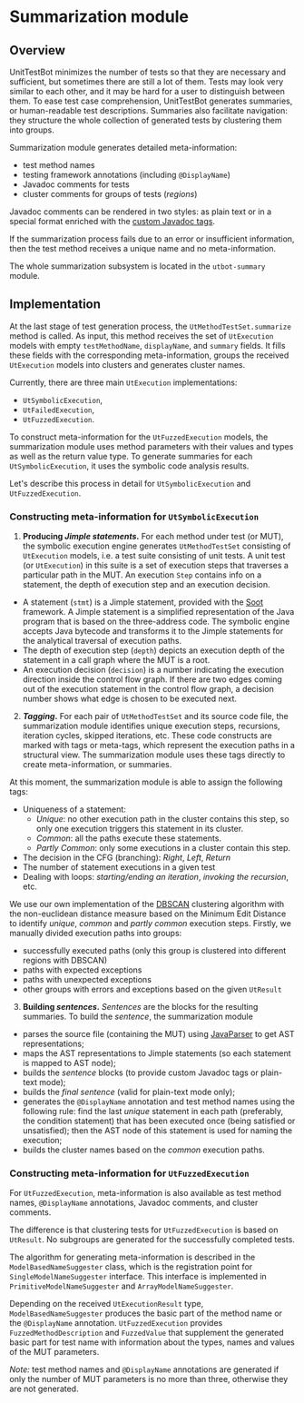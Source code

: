 # Summarization module

## Overview

UnitTestBot minimizes the number of tests so that they are necessary and sufficient, but sometimes there are still a lot of them. Tests may look very similar to each other, and it may be hard for a user to distinguish between them. To ease test case comprehension, UnitTestBot generates summaries, or human-readable test descriptions. Summaries also facilitate navigation: they structure the whole collection of generated tests by clustering them into groups.

Summarization module generates detailed meta-information:
- test method names
- testing framework annotations (including `@DisplayName`)
- Javadoc comments for tests
- cluster comments for groups of tests (_regions_)

Javadoc comments can be rendered in two styles: as plain text or in a special format enriched with the [custom Javadoc tags](https://github.com/UnitTestBot/UTBotJava/blob/main/docs/summaries/CustomJavadocTags.md).

If the summarization process fails due to an error or insufficient information, then the test method receives a unique name and no meta-information.

The whole summarization subsystem is located in the `utbot-summary` module.

## Implementation

At the last stage of test generation process, the `UtMethodTestSet.summarize` method is called.
As input, this method receives the set of `UtExecution` models with empty `testMethodName`, `displayName`, and `summary` fields. It fills these fields with the corresponding meta-information, groups the received `UtExecution` models into clusters and generates cluster names.

Currently, there are three main `UtExecution` implementations:
* `UtSymbolicExecution`,
* `UtFailedExecution`,
* `UtFuzzedExecution`.

To construct meta-information for the `UtFuzzedExecution` models, the summarization module uses method parameters with their values and types as well as the return value type. To generate summaries for each `UtSymbolicExecution`, it uses the symbolic code analysis results.

Let's describe this process in detail for `UtSymbolicExecution` and `UtFuzzedExecution`.

### Constructing meta-information for `UtSymbolicExecution`

1. **Producing _Jimple statements_.**
   For each method under test (or MUT), the symbolic execution engine generates `UtMethodTestSet` consisting of `UtExecution` models, i.e. a test suite consisting of unit tests. A unit test (or `UtExecution`) in this suite is a set of execution steps that traverses a particular path in the MUT. An execution `Step` contains info on a statement, the depth of execution step and an execution decision.
* A statement (`stmt`) is a Jimple statement, provided with the [Soot](https://github.com/soot-oss/soot) framework. A Jimple statement is a simplified representation of the Java program that is based on the three-address code. The symbolic engine accepts Java bytecode and transforms it to the Jimple statements for the analytical traversal of execution paths.
* The depth of execution step (`depth`) depicts an execution depth of the statement in a call graph where the MUT is a root.
* An execution decision (`decision`) is a number indicating the execution direction inside the control flow graph. If there are two edges coming out of the execution statement in the control flow graph, a decision number shows what edge is chosen to be executed next.

2. **_Tagging_.**
   For each pair of `UtMethodTestSet` and its source code file, the summarization module identifies unique execution steps, recursions, iteration cycles, skipped iterations, etc. These code constructs are marked with tags or meta-tags, which represent the execution paths in a structural view. The summarization module uses these tags directly to create meta-information, or summaries.

At this moment, the summarization module is able to assign the following tags:
- Uniqueness of a statement:
   - _Unique_: no other execution path in the cluster contains this step, so only one execution triggers this statement in its cluster.
   - _Common_: all the paths execute these statements.
   - _Partly Common_: only some executions in a cluster contain this step.
- The decision in the CFG (branching): _Right_, _Left_, _Return_
- The number of statement executions in a given test
- Dealing with loops: _starting/ending an iteration_, _invoking the recursion_, etc.

We use our own implementation of the [DBSCAN](https://en.wikipedia.org/wiki/DBSCAN) clustering algorithm with the non-euclidean distance measure based on the Minimum Edit Distance to identify _unique_, _common_ and _partly common_ execution steps. Firstly, we manually divided execution paths into groups:
- successfully executed paths (only this group is clustered into different regions with DBSCAN)
- paths with expected exceptions
- paths with unexpected exceptions
- other groups with errors and exceptions based on the given `UtResult`

3. **Building _sentences_.**
   _Sentences_ are the blocks for the resulting summaries.
   To build the _sentence_, the summarization module
- parses the source file (containing the MUT) using [JavaParser](https://javaparser.org/) to get AST representations;
- maps the AST representations to Jimple statements (so each statement is mapped to AST node);
- builds the _sentence_ blocks (to provide custom Javadoc tags or plain-text mode);
- builds the _final sentence_ (valid for plain-text mode only);
- generates the `@DisplayName` annotation and test method names using the following rule: find the last _unique_ statement in each path (preferably, the condition statement) that has been executed once (being satisfied or unsatisfied); then the AST node of this statement is used for naming the execution;
- builds the cluster names based on the _common_ execution paths.

### Constructing meta-information for `UtFuzzedExecution`

For `UtFuzzedExecution`, meta-information is also available as test method names, `@DisplayName` annotations, Javadoc comments, and cluster comments.

The difference is that clustering tests for `UtFuzzedExecution` is based on `UtResult`. No subgroups are generated for the successfully completed tests.

The algorithm for generating meta-information is described in the `ModelBasedNameSuggester` class, which is the registration point for `SingleModelNameSuggester` interface. This interface is implemented in `PrimitiveModelNameSuggester` and `ArrayModelNameSuggester`.

Depending on the received `UtExecutionResult` type, `ModelBasedNameSuggester` produces the basic part of the method name or the `@DisplayName` annotation. `UtFuzzedExecution` provides `FuzzedMethodDescription` and `FuzzedValue` that supplement the generated basic part for test name with information about the types, names and values of the MUT parameters.

_Note:_ test method names and `@DisplayName` annotations are generated if only the number of MUT parameters is no more than three, otherwise they are not generated.

